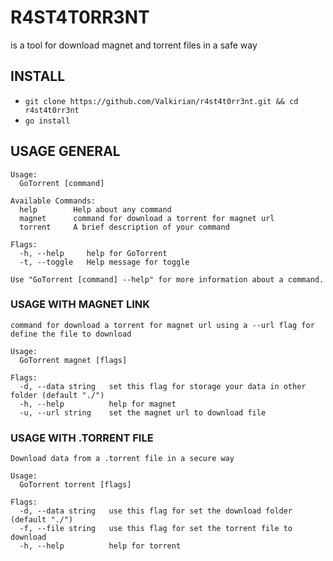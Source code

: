 # R4ST4T0RR3NT
is a tool for download magnet and torrent files in a safe way

## INSTALL

+ `git clone https://github.com/Valkirian/r4st4t0rr3nt.git && cd r4st4t0rr3nt`
+ `go install`

## USAGE GENERAL
```
Usage:
  GoTorrent [command]

Available Commands:
  help        Help about any command
  magnet      command for download a torrent for magnet url
  torrent     A brief description of your command

Flags:
  -h, --help     help for GoTorrent
  -t, --toggle   Help message for toggle

Use "GoTorrent [command] --help" for more information about a command.
```

### USAGE WITH MAGNET LINK
```
command for download a torrent for magnet url using a --url flag for define the file to download

Usage:
  GoTorrent magnet [flags]

Flags:
  -d, --data string   set this flag for storage your data in other folder (default "./")
  -h, --help          help for magnet
  -u, --url string    set the magnet url to download file
```

### USAGE WITH .TORRENT FILE
```
Download data from a .torrent file in a secure way

Usage:
  GoTorrent torrent [flags]

Flags:
  -d, --data string   use this flag for set the download folder (default "./")
  -f, --file string   use this flag for set the torrent file to download      
  -h, --help          help for torrent
```
